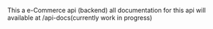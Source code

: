 This a e-Commerce api (backend)
all documentation for this api will available at /api-docs(currently work in progress)
